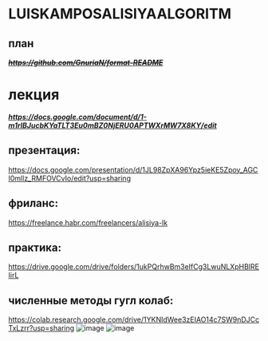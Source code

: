 # LUISKAMPOSALISIYAALGORITM
## план 
~~*__https://github.com/GnuriaN/format-README__*~~
# лекция
___https://docs.google.com/document/d/1-m1rlBJucbKYaTLT3Eu0mBZ0NjERU0APTWXrMW7X8KY/edit___
## презентация: 
https://docs.google.com/presentation/d/1JL98ZpXA96Ypz5ieKE5Zpoy_AGCI0mllz_RMFOVCvIo/edit?usp=sharing
## фриланс:
https://freelance.habr.com/freelancers/alisiya-lk
## практика:
https://drive.google.com/drive/folders/1ukPQrhwBm3eIfCg3LwuNLXpHBlREIirL
## численные методы гугл колаб:
https://colab.research.google.com/drive/1YKNIdWee3zEIAO14c7SW9nDJCcTxLzrr?usp=sharing
![image](https://github.com/LU1SAAA/LUISKAMPOSALISIYAALGORITM/assets/144117524/24902446-4290-47cb-a796-e0dbfda103f6)
![image](https://github.com/LU1SAAA/LUISKAMPOSALISIYAALGORITM/assets/144117524/39df85ce-6bdf-4770-bc5a-45466db3ba6a)

